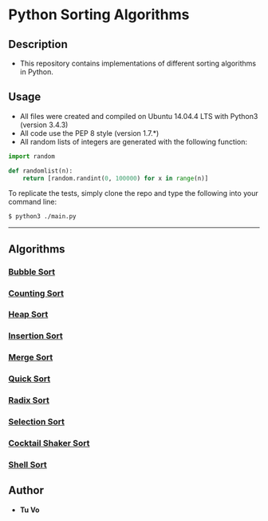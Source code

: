 # Python Sorting Algorithms

## Description
* This repository contains implementations of different sorting algorithms in Python.

## Usage

* All files were created and compiled on Ubuntu 14.04.4 LTS with Python3 (version 3.4.3)
* All code use the PEP 8 style (version 1.7.*)
* All random lists of integers are generated with the following function:

```python
import random

def randomlist(n):
    return [random.randint(0, 100000) for x in range(n)]
```

To replicate the tests, simply clone the repo and type the following into your command line:
```sh
$ python3 ./main.py
```

---

## Algorithms

### [ Bubble Sort ](./bubble.py)

### [ Counting Sort ](./countsort.py)

### [ Heap Sort ](./heapsort.py)

### [ Insertion Sort ](./insertion.py)

### [ Merge Sort ](./mergesort.py)

### [ Quick Sort ](./quicksort.py)

### [ Radix Sort ](./radix.py)

### [ Selection Sort ](./selection.py)

### [ Cocktail Shaker Sort ](./shaker.py)

### [ Shell Sort ](./shell.py)


## Author
* __Tu Vo__

